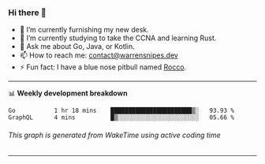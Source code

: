 ### Hi there 👋

- 🔭 I’m currently furnishing my new desk.
- 🌱 I’m currently studying to take the CCNA and learning Rust.
- 💬 Ask me about Go, Java, or Kotlin.
- 📫 How to reach me: contact@warrensnipes.dev
- ⚡ Fun fact: I have a blue nose pitbull named [Rocco](https://i.imgur.com/iLsSCKu.jpg).

-------

📊 **Weekly development breakdown**
<!--START_SECTION:waka-->
```text
Go           1 hr 18 mins    ███████████████████████▒░   93.93 % 
GraphQL      4 mins          █▒░░░░░░░░░░░░░░░░░░░░░░░   05.66 % 
```
<!--END_SECTION:waka-->
###### *This graph is generated from WakeTime using active coding time*
-------
